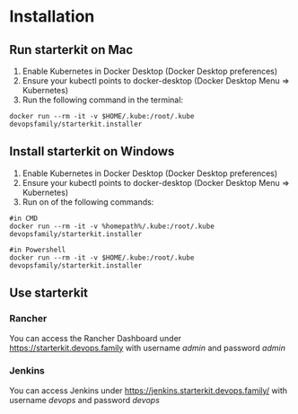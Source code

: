 # Installation

## Run starterkit on Mac
1. Enable Kubernetes in Docker Desktop (Docker Desktop preferences)
2. Ensure your kubectl points to docker-desktop (Docker Desktop Menu => Kubernetes)
3. Run the following command in the terminal: 
`````
docker run --rm -it -v $HOME/.kube:/root/.kube devopsfamily/starterkit.installer
`````

## Install starterkit on Windows
1. Enable Kubernetes in Docker Desktop (Docker Desktop preferences)
2. Ensure your kubectl points to docker-desktop (Docker Desktop Menu => Kubernetes)
3. Run on of the following commands: 
`````
#in CMD
docker run --rm -it -v %homepath%/.kube:/root/.kube devopsfamily/starterkit.installer
`````

`````
#in Powershell
docker run --rm -it -v $HOME/.kube:/root/.kube devopsfamily/starterkit.installer
`````

## Use starterkit

### Rancher
You can access the Rancher Dashboard under https://starterkit.devops.family with username _admin_ and password _admin_

### Jenkins
You can access Jenkins under https://jenkins.starterkit.devops.family/ with username _devops_ and password _devops_
